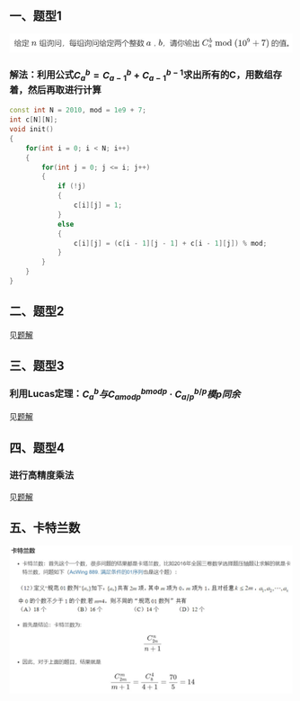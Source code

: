 ## 一、题型1
![](../../images/image12.jpg)
### 解法：利用公式$C_a^b=C_{a-1}^b+C_{a-1}^{b-1}$求出所有的C，用数组存着，然后再取进行计算
```cpp
const int N = 2010, mod = 1e9 + 7;
int c[N][N];
void init()
{
    for(int i = 0; i < N; i++)
    {
        for(int j = 0; j <= i; j++)
        {
            if (!j)
            {
                c[i][j] = 1;
            }
            else
            {
                c[i][j] = (c[i - 1][j - 1] + c[i - 1][j]) % mod;
            }
        }
    }
}
```
## 二、题型2
见[题解](../..//AcWing886.cpp)
## 三、题型3
### 利用Lucas定理：$C_a^b与C_{a mod p}^{b mod p}·C_{a/p}^{b/p}模p同余$
见[题解](../..//AcWing887.cpp)
## 四、题型4
### 进行高精度乘法
见[题解](../..//AcWing888.cpp)
## 五、卡特兰数
![](../../images/image13.jpg)